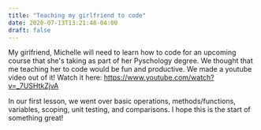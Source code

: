 ```yaml
---
title: "Teaching my girlfriend to code"
date: 2020-07-13T13:21:48-04:00
draft: false
---
```


My girlfriend, Michelle will need to learn how to code for an upcoming course that she's taking as part of her Pyschology degree. We thought that me teaching her to code would be fun and productive. We made a youtube video out of it! Watch it here: https://www.youtube.com/watch?v=_7USHtkZjvA

In our first lesson, we went over basic operations, methods/functions, variables, scoping, unit testing, and comparisons. I hope this is the start of something great!